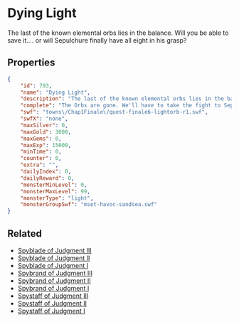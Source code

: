 # Dying Light

The last of the known elemental orbs lies in the balance. Will you be able to save it.... or will Sepulchure finally have all eight in his grasp?

## Properties

```json
{
    "id": 793,
    "name": "Dying Light",
    "description": "The last of the known elemental orbs lies in the balance. Will you be able to save it.... or will Sepulchure finally have all eight in his grasp?",
    "complete": "The Orbs are gone. We'll have to take the fight to Sepulchure and end this!",
    "swf": "towns\/Chap1Finale\/quest-finale6-lightorb-r1.swf",
    "swfX": "none",
    "maxSilver": 0,
    "maxGold": 3000,
    "maxGems": 0,
    "maxExp": 15000,
    "minTime": 0,
    "counter": 0,
    "extra": "",
    "dailyIndex": 0,
    "dailyReward": 0,
    "monsterMinLevel": 0,
    "monsterMaxLevel": 99,
    "monsterType": "light",
    "monsterGroupSwf": "mset-havoc-sandsea.swf"
}
```

## Related

- [Spyblade of Judgment III](../items/5587-spyblade-of-judgment-iii.md)
- [Spyblade of Judgment II](../items/5588-spyblade-of-judgment-ii.md)
- [Spyblade of Judgment I](../items/5589-spyblade-of-judgment-i.md)
- [Spybrand of Judgment III](../items/5590-spybrand-of-judgment-iii.md)
- [Spybrand of Judgment II](../items/5591-spybrand-of-judgment-ii.md)
- [Spybrand of Judgment I](../items/5592-spybrand-of-judgment-i.md)
- [Spystaff of Judgment III](../items/5593-spystaff-of-judgment-iii.md)
- [Spystaff of Judgment II](../items/5594-spystaff-of-judgment-ii.md)
- [Spystaff of Judgment I](../items/5595-spystaff-of-judgment-i.md)

